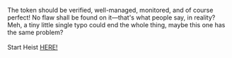 The token should be verified, well-managed, monitored, and of course perfect! No flaw shall be found on it—that's what people say, in reality? Meh, a tiny little single typo could end the whole thing, maybe this one has the same problem?&nbsp;  
&nbsp;  
Start Heist [HERE!](http://127.0.0.1:40011)